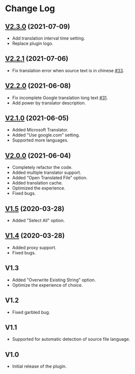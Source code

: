 # Change Log

## [V2.3.0](https://github.com/Airsaid/AndroidLocalizePlugin/releases/tag/v2.3.0) (2021-07-09)
- Add translation interval time setting.
- Replace plugin logo.

## [V2.2.1](https://github.com/Airsaid/AndroidLocalizePlugin/releases/tag/v2.2.1) (2021-07-06)
- Fix translation error when source text is in chinese [#33](https://github.com/Airsaid/AndroidLocalizePlugin/issues/33).

## [V2.2.0](https://github.com/Airsaid/AndroidLocalizePlugin/releases/tag/v2.2.0) (2021-06-08)
- Fix incomplete Google translation long text [#31](https://github.com/Airsaid/AndroidLocalizePlugin/issues/31).
- Add power by translator description.

## [V2.1.0](https://github.com/Airsaid/AndroidLocalizePlugin/releases/tag/v2.1.0) (2021-06-05)
- Added Microsoft Translator.
- Added "Use google.com" setting.
- Supported more languages.

## [V2.0.0](https://github.com/Airsaid/AndroidLocalizePlugin/releases/tag/v2.0.0) (2021-06-04)
- Completely refactor the code.
- Added multiple translator support.
- Added "Open Translated File" option.
- Added translation cache.
- Optimized the experience.
- Fixed bugs.

## [V1.5](https://github.com/Airsaid/AndroidLocalizePlugin/releases/tag/v1.5) (2020-03-28)
- Added "Select All" option.

## [V1.4](https://github.com/Airsaid/AndroidLocalizePlugin/releases/tag/v1.4) (2020-03-28)
- Added proxy support.
- Fixed bugs.

## V1.3
- Added "Overwrite Existing String" option.
- Optimize the experience of choice.

## V1.2
- Fixed garbled bug.

## V1.1
- Supported for automatic detection of source file language.

## V1.0
- Initial release of the plugin.